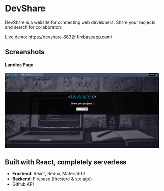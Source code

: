 # DevShare

DevShare is a website for connecting web developers. Share your projects and search for collaborators

Live demo: https://devshare-8832f.firebaseapp.com/

## Screenshots

#### Landing Page

![Landing](/docs/screenshots/Landing.png?raw=true 'Landing page')

## Built with React, completely serverless

- **Frontend**: React, Redux, Material-UI
- **Backend**: Firebase (firestore & storage)
- Github API
